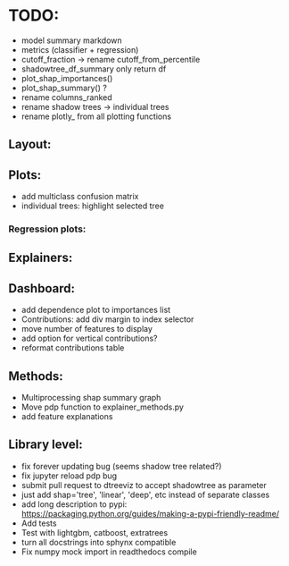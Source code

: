 
# TODO:
- model summary markdown
- metrics (classifier + regression)
- cutoff_fraction -> rename cutoff_from_percentile
- shadowtree_df_summary only return df
- plot_shap_importances()
- plot_shap_summary() ?
- rename columns_ranked
- rename shadow trees -> individual trees
- rename plotly_ from all plotting functions


## Layout:

## Plots:
- add multiclass confusion matrix
- individual trees: highlight selected tree

### Regression plots:

## Explainers:

## Dashboard:
- add dependence plot to importances list
- Contributions: add div margin to index selector
- move number of features to display
- add option for vertical contributions?
- reformat contributions table

## Methods:

- Multiprocessing shap summary graph 
- Move pdp function to explainer_methods.py
- add feature explanations


## Library level:
- fix forever updating bug (seems shadow tree related?)
- fix jupyter reload pdp bug
- submit pull request to dtreeviz to accept shadowtree as parameter
- just add shap='tree', 'linear', 'deep', etc instead of separate classes
- add long description to pypi: https://packaging.python.org/guides/making-a-pypi-friendly-readme/
- Add tests
- Test with lightgbm, catboost, extratrees
- turn all docstrings into sphynx compatible
- Fix numpy mock import in readthedocs compile


